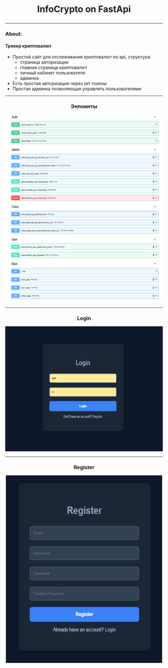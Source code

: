 # <p style="text-align: center;"> InfoCrypto on FastApi
____
### About:
#### __Трекер криптовалют__
 - Простой сайт для отслеживания криптовалют по api, структура:
   - страница авторизации
   - главная страница криптовалют
   - личный кабинет пользователя
   - админка
 - Есть простая авторизация через jwt токены
 - Простая админка позволяющая управлять пользователями
___
### <p style="text-align: center;"> Энпоинты

<p align="center">
  <img width="800" height="600" src="endpoints.png">
</p>

___

### <p style="text-align: center;"> Login
<p align="center">
  <img width="600" height="400" src="login.png">
</p>

___
### <p style="text-align: center;"> Register
<p align="center">
  <img width="500" height="600" src="register.png">
</p>


